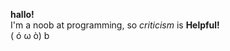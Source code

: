 **hallo!**\
I'm a noob at programming, so *criticism* is **Helpful!**\
( ó ω ò) b 
<!---
procedium/procedium is a ✨ special ✨ repository because its `README.md` (this file) appears on your GitHub profile.
You can click the Preview link to take a look at your changes.
--->
